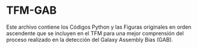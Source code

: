 # TFM-GAB
Este archivo contiene los Códigos Python y las Figuras originales en orden ascendente que se incluyen en el TFM para una mejor comprensión del proceso realizado en la detección del Galaxy Assembly Bias (GAB).
